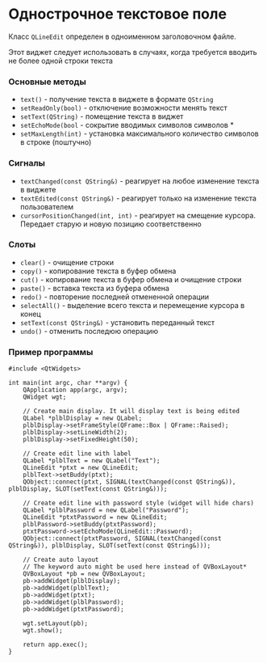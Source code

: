 # Однострочное текстовое поле
Класс `QLineEdit` определен в одноименном заголовочном файле.

Этот виджет следует использовать в случаях, когда требуется вводить не более одной строки текста

### Основные методы
- `text()` - получение текста в виджете в формате `QString`
- `setReadOnly(bool)` - отключение возможности менять текст
- `setText(QString)` - помещение текста в виджет
- `setEchoMode(bool` - сокрытие вводимых символов символов *
- `setMaxLength(int)` - установка максимального количество символов в строке (поштучно)

### Сигналы
- `textChanged(const QString&)` - реагирует на любое изменение текста в виджете
- `textEdited(const QString&)` - реагирует только на изменение текста пользователем
- `cursorPositionChanged(int, int)` - реагирует на смещение курсора. Передает старую и новую позицию соответственно

### Слоты
- `clear()` - очищение строки
- `copy()` - копирование текста в буфер обмена
- `cut()` - копирование текста в буфер обмена и очищение строки
- `paste()` - вставка текста из буфера обмена
- `redo()` - повторение последней отмененной операции
- `selectAll()` - выделение всего текста и перемещение курсора в конец
- `setText(const QString&)` - установить переданный текст
- `undo()` - отменить последюю операцию

### Пример программы
```
#include <QtWidgets>

int main(int argc, char **argv) {
	QApplication app(argc, argv);
	QWidget wgt;
	
	// Create main display. It will display text is being edited
	QLabel *plblDisplay = new QLabel;
	plblDisplay->setFrameStyle(QFrame::Box | QFrame::Raised);
	plblDisplay->setLineWidth(2);
	plblDisplay->setFixedHeight(50);
	
	// Create edit line with label
	QLabel *plblText = new QLabel("Text");
	QLineEdit *ptxt = new QLineEdit;
	plblText->setBuddy(ptxt);
	QObject::connect(ptxt, SIGNAL(textChanged(const QString&)), plblDisplay, SLOT(setText(const QString&)));
	
	// Create edit line with password style (widget will hide chars)
	QLabel *plblPassword = new QLabel("Password");
	QLineEdit *ptxtPassword = new QLineEdit;
	plblPassword->setBuddy(ptxtPassword);
	ptxtPassword->setEchoMode(QLineEdit::Password);
	QObject::connect(ptxtPassword, SIGNAL(textChanged(const QString&)), plblDisplay, SLOT(setText(const QString&)));
	
	// Create auto layout
	// The keyword auto might be used here instead of QVBoxLayout*
	QVBoxLayout *pb = new QVBoxLayout;
	pb->addWidget(plblDisplay);
	pb->addWidget(plblText);
	pb->addWidget(ptxt);
	pb->addWidget(plblPassword);
	pb->addWidget(ptxtPassword);

	wgt.setLayout(pb);
	wgt.show();
	
	return app.exec();
}
```
